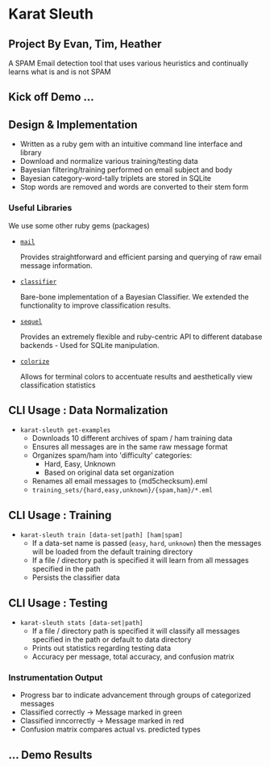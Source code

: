 # Karat Sleuth
## Project By Evan, Tim, Heather


A SPAM Email detection tool that uses various heuristics and continually learns
what is and is not SPAM


## Kick off Demo ...


## Design & Implementation

 * Written as a ruby gem with an intuitive command line interface and library
 * Download and normalize various training/testing data
 * Bayesian filtering/training performed on email subject and body
 * Bayesian category-word-tally triplets are stored in SQLite
 * Stop words are removed and words are converted to their stem form


### Useful Libraries

We use some other ruby gems (packages)

 * [`mail`](https://github.com/mikel/mail)

   Provides straightforward and efficient parsing and querying of raw email message
   information.

 * [`classifier`](https://github.com/cardmagic/classifier)

   Bare-bone implementation of a Bayesian Classifier. We extended the functionality
   to improve classification results.


 * [`sequel`](https://github.com/jeremyevans/sequel)

   Provides an extremely flexible and ruby-centric API to different database
   backends - Used for SQLite manipulation.

 * [`colorize`](https://github.com/fazibear/colorize)

   Allows for terminal colors to accentuate results and aesthetically view
   classification statistics


## CLI Usage : Data Normalization

 * `karat-sleuth get-examples`
   - Downloads 10 different archives of spam / ham training data
   - Ensures all messages are in the same raw message format
   - Organizes spam/ham into 'difficulty' categories: 
      * Hard, Easy, Unknown
      * Based on original data set organization
   - Renames all email messages to {md5checksum}.eml
   - `training_sets/{hard,easy,unknown}/{spam,ham}/*.eml`


## CLI Usage : Training

 * `karat-sleuth train [data-set|path] [ham|spam]`
   - If a data-set name is passed (`easy`, `hard`, `unknown`) then the messages
    will be loaded from the default training directory
   - If a file / directory path is specified it will learn from all messages
    specified in the path
   - Persists the classifier data


## CLI Usage : Testing

 * `karat-sleuth stats [data-set|path]`
   - If a file / directory path is specified it will classify  all messages
    specified in the path or default to data directory
   - Prints out statistics regarding testing data
   - Accuracy per message, total accuracy, and confusion matrix


### Instrumentation Output

 * Progress bar to indicate advancement through groups of categorized messages
 * Classified correctly → Message marked in green
 * Classified inncorrectly → Message marked in red
 * Confusion matrix compares actual vs. predicted types


## ... Demo Results

